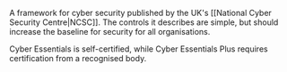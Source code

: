 A framework for cyber security published by the UK's [[National Cyber Security Centre|NCSC]]. The controls it describes are simple, but should increase the baseline for security for all organisations.

Cyber Essentials is self-certified, while Cyber Essentials Plus requires certification from a recognised body.